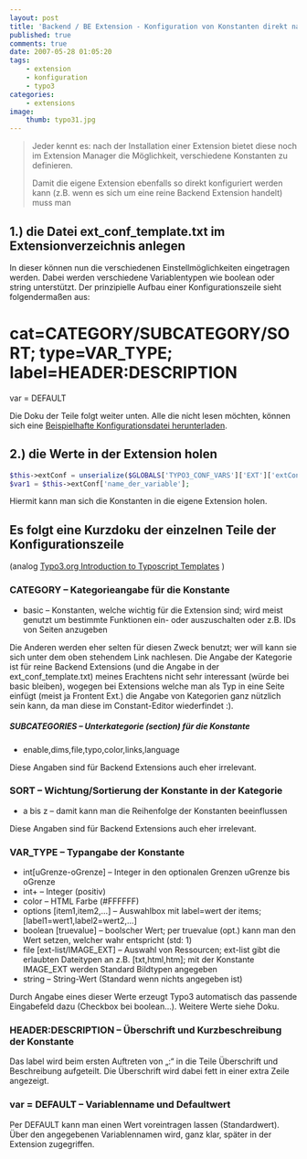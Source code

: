 ```yaml
---
layout: post
title: 'Backend / BE Extension - Konfiguration von Konstanten direkt nach Installation möglich machen'
published: true
comments: true
date: 2007-05-28 01:05:20
tags:
    - extension
    - konfiguration
    - typo3
categories:
    - extensions
image:
    thumb: typo31.jpg
---
```

> Jeder kennt es: nach der Installation einer Extension bietet diese noch im Extension Manager die Möglichkeit, verschiedene Konstanten zu definieren.
>
> Damit die eigene Extension ebenfalls so direkt konfiguriert werden kann (z.B. wenn es sich um eine reine Backend Extension handelt) muss man


## 1.) die Datei ext\_conf\_template.txt im Extensionverzeichnis anlegen

In dieser können nun die verschiedenen Einstellmöglichkeiten eingetragen werden. Dabei werden verschiedene Variablentypen wie boolean oder string unterstützt. Der prinzipielle Aufbau einer Konfigurationszeile sieht folgendermaßen aus:

# cat=CATEGORY/SUBCATEGORY/SORT; type=VAR_TYPE; label=HEADER:DESCRIPTION
var = DEFAULT

Die Doku der Teile folgt weiter unten. Alle die nicht lesen möchten, können sich eine [Beispielhafte Konfigurationsdatei herunterladen][1].

## 2.) die Werte in der Extension holen

```php
$this->extConf = unserialize($GLOBALS['TYPO3_CONF_VARS']['EXT']['extConf']['der_extension_key']);
$var1 = $this->extConf['name_der_variable'];
```

Hiermit kann man sich die Konstanten in die eigene Extension holen.

## Es folgt eine Kurzdoku der einzelnen Teile der Konfigurationszeile

(analog [Typo3.org Introduction to Typoscript Templates][2] )

### CATEGORY &#8211; Kategorieangabe für die Konstante

  * basic &#8211; Konstanten, welche wichtig für die Extension sind; wird meist genutzt um bestimmte Funktionen ein- oder auszuschalten oder z.B. IDs von Seiten anzugeben

Die Anderen werden eher selten für diesen Zweck benutzt; wer will kann sie sich unter dem oben stehendem Link nachlesen. Die Angabe der Kategorie ist für reine Backend Extensions (und die Angabe in der ext\_conf\_template.txt) meines Erachtens nicht sehr interessant (würde bei basic bleiben), wogegen bei Extensions welche man als Typ in eine Seite einfügt (meist ja Frontent Ext.) die Angabe von Kategorien ganz nützlich sein kann, da man diese im Constant-Editor wiederfindet :).

##### SUBCATEGORIES &#8211; Unterkategorie (section) für die Konstante

  * enable,dims,file,typo,color,links,language

Diese Angaben sind für Backend Extensions auch eher irrelevant.

### SORT &#8211; Wichtung/Sortierung der Konstante in der Kategorie

  * a bis z &#8211; damit kann man die Reihenfolge der Konstanten beeinflussen

Diese Angaben sind für Backend Extensions auch eher irrelevant.

### VAR_TYPE &#8211; Typangabe der Konstante

  * int[uGrenze-oGrenze] &#8211; Integer in den optionalen Grenzen uGrenze bis oGrenze
  * int+ &#8211; Integer (positiv)
  * color &#8211; HTML Farbe (#FFFFFF)
  * options [item1,item2,&#8230;] &#8211; Auswahlbox mit label=wert der items; [label1=wert1,label2=wert2,&#8230;]
  * boolean [truevalue] &#8211; boolscher Wert; per truevalue (opt.) kann man den Wert setzen, welcher wahr entspricht (std: 1)
  * file [ext-list/IMAGE\_EXT] &#8211; Auswahl von Ressourcen; ext-list gibt die erlaubten Dateitypen an z.B. [txt,html,htm]; mit der Konstante IMAGE\_EXT werden Standard Bildtypen angegeben
  * string &#8211; String-Wert (Standard wenn nichts angegeben ist)

Durch Angabe eines dieser Werte erzeugt Typo3 automatisch das passende Eingabefeld dazu (Checkbox bei boolean&#8230;). Weitere Werte siehe Doku.

### HEADER:DESCRIPTION &#8211; Überschrift und Kurzbeschreibung der Konstante

Das label wird beim ersten Auftreten von &#8222;:&#8220; in die Teile Überschrift und Beschreibung aufgeteilt. Die Überschrift wird dabei fett in einer extra Zeile angezeigt.

### var = DEFAULT &#8211; Variablenname und Defaultwert

Per DEFAULT kann man einen Wert voreintragen lassen (Standardwert). Über den angegebenen Variablennamen wird, ganz klar, später in der Extension zugegriffen.

 [1]: http://mediavrog.net/blog/wp-content/uploads/2007/05/ext_conf_template.txt "Beispielhafte Konfigurationsdatei als .txt-Datei herunterladen"
 [2]: http://typo3.org/documentation/document-library/core-documentation/doc_core_tstemplates/0.0.1/view/2/5/#id2843880 "Dokumentation zu Typoscript Templates auf typo3.org ansehen"